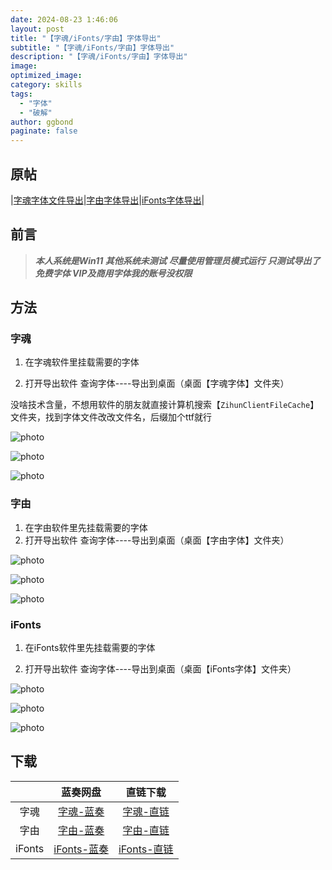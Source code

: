 ```yaml
---
date: 2024-08-23 1:46:06
layout: post
title: "【字魂/iFonts/字由】字体导出"
subtitle: "【字魂/iFonts/字由】字体导出"
description: "【字魂/iFonts/字由】字体导出"
image:
optimized_image:
category: skills
tags:
  - "字体"
  - "破解"
author: ggbond
paginate: false 
---
```


## 原帖
|[字魂字体文件导出](https://www.52pojie.cn/thread-1840626-1-1.html)|[字由字体导出](https://www.52pojie.cn/thread-1841495-1-1.html)|[iFonts字体导出](https://www.52pojie.cn/thread-1845363-1-1.html)|

## 前言

> ***本人系统是Win11 其他系统未测试***
***尽量使用管理员模式运行***
***只测试导出了免费字体 VIP及商用字体我的账号没权限***

## 方法

### 字魂

1. 在字魂软件里挂载需要的字体

2. 打开导出软件 查询字体----导出到桌面（桌面【字魂字体】文件夹）

没啥技术含量，不想用软件的朋友就直接计算机搜索【`ZihunClientFileCache`】文件夹，找到字体文件改改文件名，后缀加个ttf就行

![photo](https://icer233.github.io/assets/postimg/2024/08/23/1-1.png)

![photo](https://icer233.github.io/assets/postimg/2024/08/23/1-2.png)

![photo](https://icer233.github.io/assets/postimg/2024/08/23/1-3.png)

### 字由

1. 在字由软件里先挂载需要的字体
2. 打开导出软件  查询字体----导出到桌面（桌面【字由字体】文件夹）

![photo](https://icer233.github.io/assets/postimg/2024/08/23/2-1.png)

![photo](https://icer233.github.io/assets/postimg/2024/08/23/2-2.png)

![photo](https://icer233.github.io/assets/postimg/2024/08/23/2-3.png)

### iFonts

1. 在iFonts软件里先挂载需要的字体

2. 打开导出软件  查询字体----导出到桌面（桌面【iFonts字体】文件夹）

![photo](https://icer233.github.io/assets/postimg/2024/08/23/3-1.png)

![photo](https://icer233.github.io/assets/postimg/2024/08/23/3-2.png)

![photo](https://icer233.github.io/assets/postimg/2024/08/23/3-3.png)

## 下载

|        |                       蓝奏网盘                       |                           直链下载                           |
| :----: | :--------------------------------------------------: | :----------------------------------------------------------: |
|  字魂  |  [字魂-蓝奏](https://wwfg.lanzouq.com/iWUsi1aqlryf)  | [字魂-直链](https://icer233.github.io/assets/postimg/2024/08/23/1-zihun.zip) |
|  字由  |  [字由-蓝奏](https://wwfg.lanzouq.com/ispsE1b1gosh)  | [字由-直链](https://icer233.github.io/assets/postimg/2024/08/23/2-hellofont.zip) |
| iFonts | [iFonts-蓝奏](https://wwfg.lanzouq.com/icI8a1c1ckvi) | [iFonts-直链](https://icer233.github.io/assets/postimg/2024/08/23/3-iFonts.zip) |


